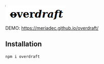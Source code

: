 ![logo](logo.png)

DEMO: https://meriadec.github.io/overdraft/

## Installation

```
npm i overdraft
```
